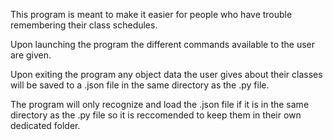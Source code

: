 This program is meant to make it easier for people who have trouble remembering their class schedules.

Upon launching the program the different commands available to the user are given.

Upon exiting the program any object data the user gives about their classes will be saved to a .json file in the same directory as the .py file.

The program will only recognize and load the .json file if it is in the same directory as the .py file so it is reccomended to keep them in their own dedicated folder.
